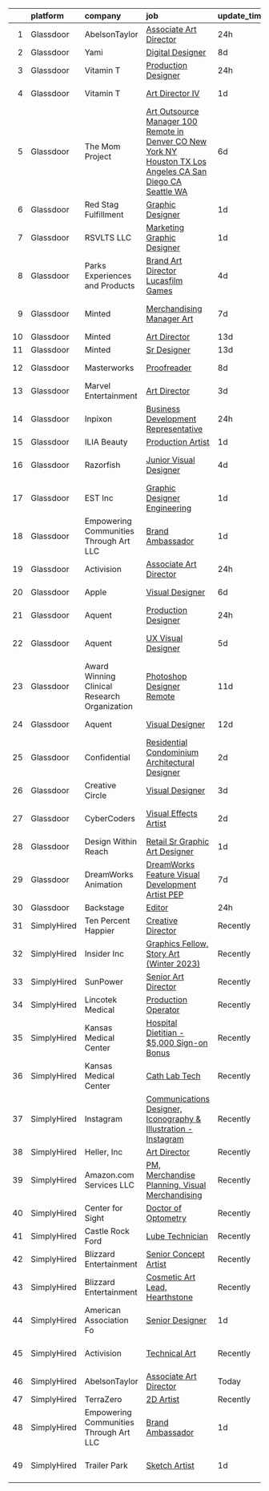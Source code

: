 

|    | platform    | company                                      | job                                                                                                                                                                                                                                                                                                                                                                                                                                                                                                                                                                                                                                                                                                                                                                                                                                                                                                                                                                                                                                                                                                                                                                                                                                                                                                                                                                          | update_time   | location             |
|---:|:------------|:---------------------------------------------|:-----------------------------------------------------------------------------------------------------------------------------------------------------------------------------------------------------------------------------------------------------------------------------------------------------------------------------------------------------------------------------------------------------------------------------------------------------------------------------------------------------------------------------------------------------------------------------------------------------------------------------------------------------------------------------------------------------------------------------------------------------------------------------------------------------------------------------------------------------------------------------------------------------------------------------------------------------------------------------------------------------------------------------------------------------------------------------------------------------------------------------------------------------------------------------------------------------------------------------------------------------------------------------------------------------------------------------------------------------------------------------|:--------------|:---------------------|
|  1 | Glassdoor   | AbelsonTaylor                                | [Associate Art Director](https://www.glassdoor.com/partner/jobListing.htm?pos=119&ao=1136043&s=58&guid=0000018382f4c526bfdf67d5636a5052&src=GD_JOB_AD&t=SR&vt=w&cs=1_a682a778&cb=1664349423500&jobListingId=1008165632402&jrtk=3-0-1ge1f9hfji3ab801-1ge1f9hg0gahp800-4419f31275ad28c9-)                                                                                                                                                                                                                                                                                                                                                                                                                                                                                                                                                                                                                                                                                                                                                                                                                                                                                                                                                                                                                                                                                      | 24h           | Remote               |
|  2 | Glassdoor   | Yami                                         | [Digital Designer](https://www.glassdoor.com/partner/jobListing.htm?pos=101&ao=1110586&s=58&guid=0000018382f4c526bfdf67d5636a5052&src=GD_JOB_AD&t=SR&vt=w&ea=1&cs=1_99b3e360&cb=1664349423498&jobListingId=1008149543553&cpc=E521981D00147CE2&jrtk=3-0-1ge1f9hfji3ab801-1ge1f9hg0gahp800-d96790f07ddfb524--6NYlbfkN0DsBOlmEAMqZtav1V1WKZO3RUElpafjggtWvxyDQ3xFSnW2ELFgJeLX3S5xFeisUPMw82b5JYcnJNXu1QexHkiyMgdkVeTHVR0rJVBYbdWKeloc5xYfv3eVNueJ_bKSsVQdqM4vvwnu1xSTpv0VSoFJ7DPATGJpk9r3Z3q7WHdgifquY24OuuFa8uuWs7fOfsySyXP1VMbJvSiBZUsX5j5hupkozCVTRZiy0GeHx4nBJNIQWF0GkGW36Ao1EzJH44rCJxVMKq9S9mT6Wg7YdZrugNHkXwn_nEDHZE42E1zMqNh_8y-WuorTUGtq3yQEHd_sRXNAKG8fueie5DNLMf-1sCRAnRO4h2RY7bwqhetDppdlup_NOg2SRruLeOLKo8pngjiFx9M__oR2pehIN7ss1gQgrAlE8tQ9x1QMGBXIGCcUwu46IjyVo6YZSCfKAhycSWYop0GmDEACtK8hTJw-zMKVSdsYSBZjig-nMMY-I6CVxp1biVEWuCuJheb43u8u7xOyQ4F_ag%3D%3D)                                                                                                                                                                                                                                                                                                                                                                                                                                                                                                      | 8d            |                      |
|  3 | Glassdoor   | Vitamin T                                    | [Production Designer](https://www.glassdoor.com/partner/jobListing.htm?pos=111&ao=1110586&s=58&guid=0000018382f4c526bfdf67d5636a5052&src=GD_JOB_AD&t=SR&vt=w&cs=1_551d956f&cb=1664349423499&jobListingId=1008165450947&cpc=AC285F3A3ECA6BB0&jrtk=3-0-1ge1f9hfji3ab801-1ge1f9hg0gahp800-dbf633c70b466d27--6NYlbfkN0DMrcEu7yrtATojKJA7cEzGQ3FdRGWLh0CZQInL4ECGI6k5tN82kdM0OKoro5eXmjpTRpKhjqEk3NYjrw84Bxaj4pWMIlmVsfJVhfSZ5YagtVBYc1TX99M9RszaF2iIPrsNqc7ScS9D_AeA32xnZhyiutktCSYhNmuSTt-OP4YxTzl1bASAkh7SOdbusS1ynDyDEVjNRKOG3A0QN6X3_RmK7lZxhUs7w0OWy6d9m8xJQfHMXqEDdOrrkIseBm0EYUWs8QAH9nS3pP3zpfQ4gYyNAI0NhB0x1hHLvWx8wJYIYTNBgoOdTUBw5AVhmZaYzLfNnO-CUCGhqmFLfdZacwuUz5Tllm08M_eAcQvS0C5crtk-DE-fn-c8J6_qrzcwg-Kbx7KiZBQsE0Haz2AYnOrECgoPbRewEbwH-A7jDRfanxMwGQEgrvLUwRuLXOiVzUTRublxiEYmatWkdbOLawgdOOW4zCeGalalZ0ZDna7rbg%3D%3D)                                                                                                                                                                                                                                                                                                                                                                                                                                                                                                                                        | 24h           | Remote               |
|  4 | Glassdoor   | Vitamin T                                    | [Art Director IV](https://www.glassdoor.com/partner/jobListing.htm?pos=112&ao=1110586&s=58&guid=0000018382f4c526bfdf67d5636a5052&src=GD_JOB_AD&t=SR&vt=w&cs=1_ba91ff9c&cb=1664349423499&jobListingId=1008163730898&cpc=F41FEAB56D215062&jrtk=3-0-1ge1f9hfji3ab801-1ge1f9hg0gahp800-3777aa2cfbebdd9e--6NYlbfkN0DMrcEu7yrtATojKJA7cEzGQ3FdRGWLh0CZQInL4ECGI6k5tN82kdM0cJmh4vC7GgiMi54xycOzrzS_hQfKsSfguYk5Kf5twdi-7Of1xSBu3v1QtwqFaX-Anve0OCAr20Ym9SiyYQLNbcKZuBGXmH1OPYbRnJ01HjPQVy7YYOFAmt78noWa8iO5N0-lh4AKfbb5V33f-KRJrejhAZdXh98FD3TYZH48GtasDCXmGyyBIr5c7bvwZumjPQLre0oECVyCOUdjv1LpG74hE9EhTBRNRYDD8YOGHRfxR6ObNrC4l4FOAR-z-kuhVdoH7ZA2YVl3UTxOB8SjrbnAIM9ql5IQ-6ag4nltAyH9gucIYdraV3wfi8_smCAA_NOMrM3FAcHRn86cZnx_CZIXKBv6nxIg0iXaXJIeV55Vcd1ZO9ewypkV2978ZU4dyl-OOE1ny3FCNLhrN3tTRBNvilFbZeQ4QQPFVAoGwycLUm-WPQRU_A%3D%3D)                                                                                                                                                                                                                                                                                                                                                                                                                                                                                                                                            | 1d            | Culver City, CA      |
|  5 | Glassdoor   | The Mom Project                              | [Art Outsource Manager  100  Remote in Denver  CO  New York  NY  Houston  TX  Los Angeles  CA  San Diego  CA  Seattle  WA ](https://www.glassdoor.com/partner/jobListing.htm?pos=108&ao=1110586&s=58&guid=0000018382f4c526bfdf67d5636a5052&src=GD_JOB_AD&t=SR&vt=w&cs=1_e5576511&cb=1664349423499&jobListingId=1008154759961&cpc=56C4EA4A1A191A49&jrtk=3-0-1ge1f9hfji3ab801-1ge1f9hg0gahp800-e6e668318fabcc62--6NYlbfkN0BDp_epf89aHDQhKpPegNJQ_ldQpEFZQsM9OcONMGxWx6pU56EKHF58QjVdAUvn2gWaJVqLoqMAP-x7yZwQD0nvns7KQSTJsTRj3Fv3UXm4Dl5XgqPlMHoWTtPYxfF67VMlZBjD5D1Gzr7VgnP7nreiJfRBHSViD-9GBHyB2r03knENyywlXn3hD43qLUwKhtFXayC2jqh6KjNCGeA6szG6xrqqbV3vxPL1nOa15slGJ9Uumc5X8GMdmiu5Mn07izZ0WbPN4XIjBsHE9dhWJ9sFsc1Xnu2y8NEXouiw23wRwvxOP5SnyQollT2UsHNdSxkLNhnNV_dkFMopl55on74yFi10LiDVG44PqSlwZIviES7zOpKKACLQUdlCLFBPW391T6AK0p02d0udRKO7Mjvl7OhEpymMuG_t44wxj6qDXHgxDQ-gf9qcaiLtd6xaMhcbGdHLZni4ZgSUV8W5OWgOVyBLdhIKF6q_UbBp4-9fgYaLsisxQnGLQcfQwFGeyMC47h2Eau6bQ9jo93wKQq6wpevVT8p97BPILrMYJs1_2tuLdEPI7ob8eMHErHtX9-mY7pCl_JR96Pj35XvxAejG)                                                                                                                                                                                                                                                                                                                              | 6d            | Seattle, WA          |
|  6 | Glassdoor   | Red Stag Fulfillment                         | [Graphic Designer](https://www.glassdoor.com/partner/jobListing.htm?pos=128&ao=1136043&s=58&guid=0000018382f4c526bfdf67d5636a5052&src=GD_JOB_AD&t=SR&vt=w&ea=1&cs=1_05342cca&cb=1664349423500&jobListingId=1008164324341&jrtk=3-0-1ge1f9hfji3ab801-1ge1f9hg0gahp800-ba0efc08bc77b46e-)                                                                                                                                                                                                                                                                                                                                                                                                                                                                                                                                                                                                                                                                                                                                                                                                                                                                                                                                                                                                                                                                                       | 1d            | Remote               |
|  7 | Glassdoor   | RSVLTS  LLC                                  | [Marketing Graphic Designer](https://www.glassdoor.com/partner/jobListing.htm?pos=106&ao=1110586&s=58&guid=0000018382f4c526bfdf67d5636a5052&src=GD_JOB_AD&t=SR&vt=w&ea=1&cs=1_b31fb5f2&cb=1664349423499&jobListingId=1008163294791&cpc=47CFDC01B3F81FAC&jrtk=3-0-1ge1f9hfji3ab801-1ge1f9hg0gahp800-0e45cd27f5d11d80--6NYlbfkN0Cqp3ZoJPrNNpDNGT40FdqDHICoBmQshZihgCTry6BhY3io9WGS72Z_l5Oah97Dm4q_izcQlTWue4rWgNoMRnR2ct1G213gvmWibVRv0Zf3jd1E1vFhdfUcZD-DXxy9y4OTEGbwVfWcYQNcHHzKqZB3AQwPuVGcoYl4UzYkZnq7Xb5Sh98bABQaRE7y3gZwBic8EnwYiM1DcPKVYUkvmDTusEI593tdSBkueJcp-oUrNyJOnbpfBUY05gAljttOiAwetnJ6AfRjNlmYnnb_iE3ph_U3Nu3i7DX4sK-1LpSE2-v9IMLBlDcx-hyHvsqsha1MlIEVqUhdUPykiJ-7jOKhKJmzHsL5tUgF0EFB0sTVIBfgV6R2EvVFohIzhbPrCHUMoXdC7S9X6pmLJsu5u_nMLKo1eLWDKRLGuGOHxa0g5_tqDcR99QF4ZZlwacFNvK3PhczKiobPwof9adhDti8X67nZN9zWsKSbU07584YG718eYxq91REA6k5RzunuN-eOevfdvxa_Q8OPwy24S7LQpkpa5-6K1N8jAoUiaU--HA%3D%3D)                                                                                                                                                                                                                                                                                                                                                                                                                                                            | 1d            | Hoboken, NJ          |
|  8 | Glassdoor   | Parks  Experiences and Products              | [Brand Art Director   Lucasfilm Games](https://www.glassdoor.com/partner/jobListing.htm?pos=105&ao=1110586&s=58&guid=0000018382f4c526bfdf67d5636a5052&src=GD_JOB_AD&t=SR&vt=w&cs=1_d0aaf494&cb=1664349423498&jobListingId=1008158048375&cpc=F4EED0218A761C36&jrtk=3-0-1ge1f9hfji3ab801-1ge1f9hg0gahp800-9d05e9b12706a498--6NYlbfkN0DAFTyt7pbDCC2JPO79CSdi1dIb81yjczP5qsKcZIxgiYm3-7g-689UDqHItQTwke_VEM3jQBujMxzwtZeMp6DozljXw4cMqCOzB0iuZXhszoTW4OydSfm6HeHN8uBV9NJb_1eq1H5ljY1t_edWbQ9JB_sTFnW6WF0FuYNbJLnaW0Fg90T7OSZQ9mYF8bo0nJqbyfRtJTM-Kp9O4cLgVUz1WzU0thze6oOvugr9kjUVjdn2n-zkgOBgeFxHt8nQqgQXHMwSqtT33rtowIrEVU1gQaUZCir2kC35JMGdsH71RfOoUphdbBfX5B6KLEBZzkcOQvmOH4pYfIwO61cVKxpxqcw0xA36y5yMGOndAPRVOilorHja-qVjAsVFrdfHAkXYjxHouO40YHDDpw-9SLXqWBLPCv8L9OiRbh8uQhCLQljDNZgt-pH2_eUxM2eUqwU%3D)                                                                                                                                                                                                                                                                                                                                                                                                                                                                                                                                                                     | 4d            | San Francisco, CA    |
|  9 | Glassdoor   | Minted                                       | [Merchandising Manager  Art](https://www.glassdoor.com/partner/jobListing.htm?pos=130&ao=1136043&s=58&guid=0000018382f4c526bfdf67d5636a5052&src=GD_JOB_AD&t=SR&vt=w&ea=1&cs=1_8deb6d27&cb=1664349423501&jobListingId=1008152729054&jrtk=3-0-1ge1f9hfji3ab801-1ge1f9hg0gahp800-a06c6ed3ee4eeb91-)                                                                                                                                                                                                                                                                                                                                                                                                                                                                                                                                                                                                                                                                                                                                                                                                                                                                                                                                                                                                                                                                             | 7d            | San Francisco, CA    |
| 10 | Glassdoor   | Minted                                       | [Art Director](https://www.glassdoor.com/partner/jobListing.htm?pos=124&ao=1136043&s=58&guid=0000018382f4c526bfdf67d5636a5052&src=GD_JOB_AD&t=SR&vt=w&ea=1&cs=1_f7fa104a&cb=1664349423500&jobListingId=1008141246955&jrtk=3-0-1ge1f9hfji3ab801-1ge1f9hg0gahp800-de679b23f272adad-)                                                                                                                                                                                                                                                                                                                                                                                                                                                                                                                                                                                                                                                                                                                                                                                                                                                                                                                                                                                                                                                                                           | 13d           | Remote               |
| 11 | Glassdoor   | Minted                                       | [Sr  Designer](https://www.glassdoor.com/partner/jobListing.htm?pos=126&ao=1136043&s=58&guid=0000018382f4c526bfdf67d5636a5052&src=GD_JOB_AD&t=SR&vt=w&ea=1&cs=1_c8fea756&cb=1664349423500&jobListingId=1008141246954&jrtk=3-0-1ge1f9hfji3ab801-1ge1f9hg0gahp800-9e2a5c997f70ff55-)                                                                                                                                                                                                                                                                                                                                                                                                                                                                                                                                                                                                                                                                                                                                                                                                                                                                                                                                                                                                                                                                                           | 13d           | Remote               |
| 12 | Glassdoor   | Masterworks                                  | [Proofreader](https://www.glassdoor.com/partner/jobListing.htm?pos=125&ao=1136043&s=58&guid=0000018382f4c526bfdf67d5636a5052&src=GD_JOB_AD&t=SR&vt=w&ea=1&cs=1_7fea753b&cb=1664349423500&jobListingId=1008149871231&jrtk=3-0-1ge1f9hfji3ab801-1ge1f9hg0gahp800-29e7f0a14703b0f9-)                                                                                                                                                                                                                                                                                                                                                                                                                                                                                                                                                                                                                                                                                                                                                                                                                                                                                                                                                                                                                                                                                            | 8d            | Poulsbo, WA          |
| 13 | Glassdoor   | Marvel Entertainment                         | [Art Director](https://www.glassdoor.com/partner/jobListing.htm?pos=118&ao=1136043&s=58&guid=0000018382f4c526bfdf67d5636a5052&src=GD_JOB_AD&t=SR&vt=w&cs=1_840ad69c&cb=1664349423499&jobListingId=1008159733524&jrtk=3-0-1ge1f9hfji3ab801-1ge1f9hg0gahp800-5932a2b2cf1f97a2-)                                                                                                                                                                                                                                                                                                                                                                                                                                                                                                                                                                                                                                                                                                                                                                                                                                                                                                                                                                                                                                                                                                | 3d            | California           |
| 14 | Glassdoor   | Inpixon                                      | [Business Development Representative](https://www.glassdoor.com/partner/jobListing.htm?pos=122&ao=1136043&s=58&guid=0000018382f4c526bfdf67d5636a5052&src=GD_JOB_AD&t=SR&vt=w&ea=1&cs=1_f31383eb&cb=1664349423500&jobListingId=1008166258929&jrtk=3-0-1ge1f9hfji3ab801-1ge1f9hg0gahp800-538c41c4bbed724a-)                                                                                                                                                                                                                                                                                                                                                                                                                                                                                                                                                                                                                                                                                                                                                                                                                                                                                                                                                                                                                                                                    | 24h           | Remote               |
| 15 | Glassdoor   | ILIA Beauty                                  | [Production Artist](https://www.glassdoor.com/partner/jobListing.htm?pos=129&ao=1136043&s=58&guid=0000018382f4c526bfdf67d5636a5052&src=GD_JOB_AD&t=SR&vt=w&ea=1&cs=1_250426f1&cb=1664349423501&jobListingId=1008164050613&jrtk=3-0-1ge1f9hfji3ab801-1ge1f9hg0gahp800-f6b69d3c6300cbcb-)                                                                                                                                                                                                                                                                                                                                                                                                                                                                                                                                                                                                                                                                                                                                                                                                                                                                                                                                                                                                                                                                                      | 1d            | Remote               |
| 16 | Glassdoor   | Razorfish                                    | [Junior Visual Designer](https://www.glassdoor.com/partner/jobListing.htm?pos=121&ao=1136043&s=58&guid=0000018382f4c526bfdf67d5636a5052&src=GD_JOB_AD&t=SR&vt=w&ea=1&cs=1_6f9193bd&cb=1664349423500&jobListingId=1008159389225&jrtk=3-0-1ge1f9hfji3ab801-1ge1f9hg0gahp800-14196831d8447b62-)                                                                                                                                                                                                                                                                                                                                                                                                                                                                                                                                                                                                                                                                                                                                                                                                                                                                                                                                                                                                                                                                                 | 4d            | West Hollywood, CA   |
| 17 | Glassdoor   | EST  Inc                                     | [Graphic Designer   Engineering](https://www.glassdoor.com/partner/jobListing.htm?pos=103&ao=1110586&s=58&guid=0000018382f4c526bfdf67d5636a5052&src=GD_JOB_AD&t=SR&vt=w&ea=1&cs=1_ebc0bbab&cb=1664349423498&jobListingId=1008162838106&cpc=42BEC95245890617&jrtk=3-0-1ge1f9hfji3ab801-1ge1f9hg0gahp800-174342a868d7932b--6NYlbfkN0DfhRLDY5E7BVY3xhBTAobuSaZ3WR2SqAJ-w4NHeQGDZ8CKtdIif9OeJV7-f3esPi96Lp9m2NCSj-2TetX-MwNxP2bI5F3GgpV9du__XPDKK4O7_a5tRUYLnNsAsbb5j_V0CI8zs05ZHSefF0mnIjLsjTN1FRPdNBbUULeq3QrlwCey3vSEooluscEpL5VXTOkzA1t2sRMFxUz9pPIsONKrq_6JqOqYil8kzS3jxZ-DjUU5Q_lDu02pF12NLH-X5tjRuQ5r0x8H7n8D58n4bEF3gmN_PkMOR9EVOQrIuAV1eYn9abtRUVNvam7tHKzIBt9DlG019REnydB_YgISS8R2nMHN1rhMQed3DX4kcPArTPB48kstXIB9G2np7Jzr8kgbo3IOSnioefqtjFhwpZWTw7RgHOkkHYgq5ypCLMM4QFdb6VFXDVjxf4zkur760UE09GHPEd97lIVDb2WILVEWK2S74fhVxWCSDyS9yC0Up45He56qk6SkSP6CYDjHzEugWX0BWMFk4MeOrWr-vb8c)                                                                                                                                                                                                                                                                                                                                                                                                                                                                                    | 1d            | Remote               |
| 18 | Glassdoor   | Empowering Communities Through Art LLC       | [Brand Ambassador](https://www.glassdoor.com/partner/jobListing.htm?pos=115&ao=1136043&s=58&guid=0000018382f4c526bfdf67d5636a5052&src=GD_JOB_AD&t=SR&vt=w&ea=1&cs=1_04c14ff3&cb=1664349423499&jobListingId=1008163412564&jrtk=3-0-1ge1f9hfji3ab801-1ge1f9hg0gahp800-8bfd831271352418-)                                                                                                                                                                                                                                                                                                                                                                                                                                                                                                                                                                                                                                                                                                                                                                                                                                                                                                                                                                                                                                                                                       | 1d            | Remote               |
| 19 | Glassdoor   | Activision                                   | [Associate Art Director](https://www.glassdoor.com/partner/jobListing.htm?pos=120&ao=1136043&s=58&guid=0000018382f4c526bfdf67d5636a5052&src=GD_JOB_AD&t=SR&vt=w&cs=1_fe1421ae&cb=1664349423500&jobListingId=1008166253776&jrtk=3-0-1ge1f9hfji3ab801-1ge1f9hg0gahp800-7682f4c057438633-)                                                                                                                                                                                                                                                                                                                                                                                                                                                                                                                                                                                                                                                                                                                                                                                                                                                                                                                                                                                                                                                                                      | 24h           | Foster City, CA      |
| 20 | Glassdoor   | Apple                                        | [Visual Designer](https://www.glassdoor.com/partner/jobListing.htm?pos=116&ao=1136043&s=58&guid=0000018382f4c526bfdf67d5636a5052&src=GD_JOB_AD&t=SR&vt=w&cs=1_c9762e52&cb=1664349423499&jobListingId=1008155289329&jrtk=3-0-1ge1f9hfji3ab801-1ge1f9hg0gahp800-b22b9e4cdc43dd82-)                                                                                                                                                                                                                                                                                                                                                                                                                                                                                                                                                                                                                                                                                                                                                                                                                                                                                                                                                                                                                                                                                             | 6d            | Cupertino, CA        |
| 21 | Glassdoor   | Aquent                                       | [Production Designer](https://www.glassdoor.com/partner/jobListing.htm?pos=109&ao=1110586&s=58&guid=0000018382f4c526bfdf67d5636a5052&src=GD_JOB_AD&t=SR&vt=w&cs=1_485188c9&cb=1664349423499&jobListingId=1008165513623&cpc=3BA4CE39D5B5DEF5&jrtk=3-0-1ge1f9hfji3ab801-1ge1f9hg0gahp800-4e2cbfb787b713da--6NYlbfkN0DMrcEu7yrtATojKJA7cEzGQ3FdRGWLh0CZQInL4ECGI9gD0Wolx9R2EDT7B77c2cQnWZfX4xuKjXk7bZWaP4wr4jXUu_ca5UdQzin5VO65kX13FK7fnUJh1CrlcCV1zDONrc1dzlWHCfyrvGqsRpcWmaxmx1jM451YO_rlRToBYUYjO1-uB_9mg65Bv6D9_VpQS8P67tthGLiBmiCYEnlIPy5pVmlYJvMZro1llXI635Els4o9wCMHcY6RMYOKphMYt52TdTb1bqdhM0l2rFUJ7J3XAh1bHvUH6tOgIMucsFtNkhNBM099qRyaoM72eRkmQLqkWTn8pdBR4PXKh9fFiZI8n2ijlepV3hITB8qSVfetS8aEAapH_ZXEU4UntsDtzL_Xj3H6VNCBUNSdlRrDZ-TAQ7pGGixMYlKI4XuEAbCl1CF4lx_3UnQE3-EyG2tK0bQrQSpXot6-YcSrCp7thcDbtLoajoE%3D)                                                                                                                                                                                                                                                                                                                                                                                                                                                                                                                                                      | 24h           | Remote               |
| 22 | Glassdoor   | Aquent                                       | [UX   Visual Designer](https://www.glassdoor.com/partner/jobListing.htm?pos=114&ao=1110586&s=58&guid=0000018382f4c526bfdf67d5636a5052&src=GD_JOB_AD&t=SR&vt=w&cs=1_7dfbb851&cb=1664349423499&jobListingId=1008157164765&cpc=2CAED5C921A5F994&jrtk=3-0-1ge1f9hfji3ab801-1ge1f9hg0gahp800-5abe65b7a2533926--6NYlbfkN0DMrcEu7yrtATojKJA7cEzGQ3FdRGWLh0CZQInL4ECGI9gD0Wolx9R2v-Aex0-GK05xWzX-KoiHXV2T92g8XvEQ8hKBzJrPAxUsz7IIGiYt3KFMsw2W5ArTXmzQ-ZgSGMaZGtu6hjg2EHyzo1YxBVaiUmcxipQqD-JicGbwiE62Kwjvq8oCelQOaWSyCEiwnISYCKcIjgBrxeE5dDSlC5PQOVvXloFPKhp-mKNkZL0UUpmp45gBXSg6qYrOsdm6ZX2tp3i5WlhnzL0ChlxQ0RAKs5PawqjWzcbJ3mStK7EE6OOykyH37c3l_3l2czHXe5Ev5IgXMn1uMxhmWXdYLT-Ovy55__vkEKcF3vC3FQsS_jH0ARv-TB0BzXit8jndkWfkP6j_OPBoR314uEp0P3HYkv2DP8NvABo9zpa6xDqfbr68Pgq3Ka_IggCAP9ym0jYHrAtLnOPVnA%3D%3D)                                                                                                                                                                                                                                                                                                                                                                                                                                                                                                                                                                       | 5d            | San Francisco, CA    |
| 23 | Glassdoor   | Award Winning Clinical Research Organization | [Photoshop Designer   Remote](https://www.glassdoor.com/partner/jobListing.htm?pos=102&ao=1110586&s=58&guid=0000018382f4c526bfdf67d5636a5052&src=GD_JOB_AD&t=SR&vt=w&ea=1&cs=1_e48b11ee&cb=1664349423498&jobListingId=1008144475055&cpc=217C45A42544DB93&jrtk=3-0-1ge1f9hfji3ab801-1ge1f9hg0gahp800-408acba2c8c62e7a--6NYlbfkN0AFCFO55fpwWo6oa9JKI3JcI2oWVPcccBj9Y6s5O2226Dvh15T1RmiKUF6Bkk2Tk4Z7BPQqCa54-e064Id8IzH-IWzj5_pJAzwqp1oR83P9plMbnmddAKZul6IIHzOn2_DJQREza9zEew-mX-MVDNw2Oq34c8u_ibHHSjmigu81FZv_cOnB6PCrwTPxMudVulVeHYsZUXYkYEoNQzOpdoIkOpF9TOIJgX3QUj7b4qAcKXQstZbfhgtTfpqDyfkM6pQzSTIeEXxTiVqXHP3d_kQ4VwdVEtlTTq9gjfcwSdXEeNx32T3lHn_ixRIpxNPb9EtSGFof1u1X-jeQsIDqUwDirdfPj-K8QHEy3GC_jKhj1hDvA2zmC0utAyqc3u0vXpFPRm5idsfLU8Utdbxt-eudVRzsmX9Pudw8xYVVuirZWxLrM_5u62J1FXHB58BCEhgHOT5j815ewOehpWf91V__uYC14u6rQuMgHYDrnZmrfCSnHP_suuhlVMkp0cmRV2c8Wpbh3VjeciC1vZsYERWt)                                                                                                                                                                                                                                                                                                                                                                                                                                                                                       | 11d           | Remote               |
| 24 | Glassdoor   | Aquent                                       | [Visual Designer](https://www.glassdoor.com/partner/jobListing.htm?pos=113&ao=1110586&s=58&guid=0000018382f4c526bfdf67d5636a5052&src=GD_JOB_AD&t=SR&vt=w&cs=1_0146eacc&cb=1664349423499&jobListingId=1008143268390&cpc=3BA4CE39D5B5DEF5&jrtk=3-0-1ge1f9hfji3ab801-1ge1f9hg0gahp800-e520b10e7c628ac7--6NYlbfkN0DMrcEu7yrtATojKJA7cEzGQ3FdRGWLh0CZQInL4ECGI9gD0Wolx9R2v-Aex0-GK06Y9xIPOkIamYv24milEVPCOCbnmcZJVpZTw1ObbjI7Rv7ClJ7OaP8MI8GARHHawVmCvIScfokWH85iHWQ3EDzcuQnM2JDTKrF8u8Xu2CEPTDj7yKXnVc_LjeyhtELTSRBbav-9iBHzgb3FAcLKDuo8o-VgmgXD9SVbzxqxTwanHz7XeG6qHQiDTF91n9c1mBFwqFTxrizlLXYEnQq_S0TGcSBonNNnoVTKdnkCG2ITvTwYIlZ4FriIFmL8Slp01s6LT3iBlbmKRa8J8Xc7TQrsV6djeir71xufiAPHJ-vxzs1SoGCsp7nwxFUquSMg9eEigWL9ime1Kb6GoQk33VZjbreZTBzIvJGej4chj3ZOr2alJFBM_KjMnTDdDW_PqYco3LsBFWPrNQ%3D%3D)                                                                                                                                                                                                                                                                                                                                                                                                                                                                                                                                                                            | 12d           | Seattle, WA          |
| 25 | Glassdoor   | Confidential                                 | [Residential Condominium Architectural Designer](https://www.glassdoor.com/partner/jobListing.htm?pos=104&ao=1110586&s=58&guid=0000018382f4c526bfdf67d5636a5052&src=GD_JOB_AD&t=SR&vt=w&ea=1&cs=1_cd188632&cb=1664349423498&jobListingId=1008160495765&cpc=4B4B39186BDA197B&jrtk=3-0-1ge1f9hfji3ab801-1ge1f9hg0gahp800-b30fc19fe902ff99--6NYlbfkN0B0ltTivWYc5jg-bS0QgcDJ4BvtSXgmn1pt28uEfViR1bstoby1mBNRZdFaTA0lkoVx3k4NP9j-TYWLuQV-G5YZy7oIyrQ3GWXeDYx850XSkoz3oFL7Zc8hQwUh1tYjdgYlQMeHAA3NAu6idYxnfJj2Dnau4chlDEQ3M3IR2CZEAU6C_vWzCXnUas3Ert9HKPr523Nsh-d2kWwT0VvnNYJ8rhb08TTh-3tnoEiHppqFQk1AbkT-0FcBbcFXPXw8dhUUHpQ_8J9DW3QG2zKJKneJmjfRDUM-ECLOYBI4Ak_e5NpoAqw5EtyfFpp9RLovVk6sL0KRQBLa4hQzQPrUdrsD-4VY-IhHMkC6yubT5iL7IF8GpSitLjsFVo90omgDd97XT0IEop6zZz9aDXCNDVKO3lKNTIVmODRav1_5HsnK-bWzHq41liiwzE7C_41BiTjOJM5zSgtaDEyL_660fwgWAJrzDL7YgtUZi2SMV3f9tGq6uwPPhkgSKnz03CO9Djn3BozWRh5aZGDS9Y_q_JGqI46UjA9UnsrGsoReYqVjdA%3D%3D)                                                                                                                                                                                                                                                                                                                                                                                                                                        | 2d            | New York, NY         |
| 26 | Glassdoor   | Creative Circle                              | [Visual Designer](https://www.glassdoor.com/partner/jobListing.htm?pos=107&ao=1110586&s=58&guid=0000018382f4c526bfdf67d5636a5052&src=GD_JOB_AD&t=SR&vt=w&cs=1_4b63ce02&cb=1664349423498&jobListingId=1008159692201&cpc=1160948BCBA38B5B&jrtk=3-0-1ge1f9hfji3ab801-1ge1f9hg0gahp800-adbd14ebdae22025--6NYlbfkN0BPwlZa85gbT4Q3XYQoU_uQn0Qmw9zd_9UNfmcwtqAVud1yvyq1Z4UAlx1bxhDUi3JW7SFxrPrKhxvwDRSOp4KS92Ik-Oysvvh5vVFqrMlQobhtm3baSjUYY382I13WR3LUEC8uUxrpTWn1cBAxSTqiEt9RlRkIyJyst1Ozt2G3e2xM2v9Df0WRgC40KNCd_r0rjH25pi3TfFzFSq7qvI-Hj8VFpRgrTU8X5EBYdI34ll2mZ6UgqR7g1-7Ni1ew2cfdGXQl_6yhHGuJ83Dov3XKYBDRV5qDvbqqvA5jDGZeg061AT6U9Wz2tY68-WyqdOg8-BrBoWIKP0mtJhC1F-R2liVXYgZtJJoHHEqOflxYOkMyeGzC8dbLaSfITHteI4T4uC7z4qAYZCi2Nzo2oknq_B38NJ7KHavhHAJVCSpmXbgZp1hzf3gCRQ0xUyrHQkzVmCIFLAjXWiLCpaycoYSHpn-d7coBZHwJj3LmprjtH4EbBngPJ-HGsz4UY8aS5HSBW4jBb-4rC5eUTcM5Fjoz)                                                                                                                                                                                                                                                                                                                                                                                                                                                                                                        | 3d            | Mountain View, CA    |
| 27 | Glassdoor   | CyberCoders                                  | [Visual Effects Artist](https://www.glassdoor.com/partner/jobListing.htm?pos=110&ao=1110586&s=58&guid=0000018382f4c526bfdf67d5636a5052&src=GD_JOB_AD&t=SR&vt=w&ea=1&cs=1_82ac7b98&cb=1664349423499&jobListingId=1008160433923&cpc=C4A69CCDBB3B9599&jrtk=3-0-1ge1f9hfji3ab801-1ge1f9hg0gahp800-e279fd1c223f7676--6NYlbfkN0CpFJQzrgRR8WqXWK1qKKEqALWJw739KlKqr2H-MSI4eoBlI4EFrmor2FYZMP3muM1SW9Gmn45sBL2Bj8LOknqD3bWdo5-smw_HAwruCeE0erg20S8OK-59Z_7PjAppRUQhHef9lEvl_oJyKNucshZVtH1_vF_y-HaeVzhGJ4h5ztNven8L_kfsfI0GkD_nuLlLWq4LnrxUDlY0cutu0emuPZy6Mk66hz7jcfgWCCJOIh7dX92yntAD_upItMB5briyxPAHdAOKnND1usX_Yk7hD_PWkMDlJlA3HtAZ0r6mvhSUBp5Axy0ubkC7uMamR1PyEHDn3JyxWnmTmnD46kyxRZW7kYKIqXlcBVW9EBVY2-EzeZ_D9zYSXS9SlcFNGAOtSLOswB83u8xHoZrrz6oyXmqPmcQqm9GhgKZLX2ay1ahgegO94UT4-7RMmUrp8Q0oj_WUaGCPMdjza38gZbaxapqV9ezn645jcJ5esxyrCem_LdhzJSHoNkPQusH7VU69il6jJxOQbXLaMdEYfG4NMxnwrX6B-UmB_50KQv-Q7cDm297VAtqfmrd3cPzvDbv_aSfIJALqXEVtDSTpoX9k2bdHkjjRsW3v643aOOyILX6LV4YPSHnPFvlJcA5rTqPgwTeNquNKzW84lcCchYmOMKGHxfs01OVB0sPWnJO6EN219dqTO1xQ1rK8jJTO7DtANHcz3Vn5Jr502S4RJ8zGMiQtxyX3iQmyy5ZS3VJJPZepuLIiLrt7vpVOijWFioQEV4EEaapNf_x0I1B5BplVsP1HgFcj1S1JPjjoA2e7jurPU4h2oNRzgUaca8kEMnWXOZhhr6R0xrtGw5JttCtg9QHrRSnrqxwEHqTnuUQO2ODeb13tsxV1qEWC7uezvt1D3RAIMQ3M6XDZOhii7axPVV2cTzr49jlevOJBt_LDUTFkW5fAE1_-wSyBFR1GbNF2lOO7aFNc__nm4IbHoYgBMe6maEDDsnaJulQqYcCH9g%3D%3D) | 2d            | Los Angeles, CA      |
| 28 | Glassdoor   | Design Within Reach                          | [Retail Sr  Graphic Art Designer](https://www.glassdoor.com/partner/jobListing.htm?pos=127&ao=1136043&s=58&guid=0000018382f4c526bfdf67d5636a5052&src=GD_JOB_AD&t=SR&vt=w&ea=1&cs=1_c0fffc67&cb=1664349423500&jobListingId=1008162915358&jrtk=3-0-1ge1f9hfji3ab801-1ge1f9hg0gahp800-2ea280831766a37c-)                                                                                                                                                                                                                                                                                                                                                                                                                                                                                                                                                                                                                                                                                                                                                                                                                                                                                                                                                                                                                                                                        | 1d            | Stamford, CT         |
| 29 | Glassdoor   | DreamWorks Animation                         | [DreamWorks Feature   Visual Development Artist  PEP ](https://www.glassdoor.com/partner/jobListing.htm?pos=117&ao=1136043&s=58&guid=0000018382f4c526bfdf67d5636a5052&src=GD_JOB_AD&t=SR&vt=w&cs=1_1a29c0f7&cb=1664349423499&jobListingId=1008152632472&jrtk=3-0-1ge1f9hfji3ab801-1ge1f9hg0gahp800-ba7414630b8c864b-)                                                                                                                                                                                                                                                                                                                                                                                                                                                                                                                                                                                                                                                                                                                                                                                                                                                                                                                                                                                                                                                        | 7d            | Englewood Cliffs, NJ |
| 30 | Glassdoor   | Backstage                                    | [Editor](https://www.glassdoor.com/partner/jobListing.htm?pos=123&ao=1136043&s=58&guid=0000018382f4c526bfdf67d5636a5052&src=GD_JOB_AD&t=SR&vt=w&cs=1_ffa93690&cb=1664349423500&jobListingId=1008165927470&jrtk=3-0-1ge1f9hfji3ab801-1ge1f9hg0gahp800-52706366ad2b4759-)                                                                                                                                                                                                                                                                                                                                                                                                                                                                                                                                                                                                                                                                                                                                                                                                                                                                                                                                                                                                                                                                                                      | 24h           | Remote               |
| 31 | SimplyHired | Ten Percent Happier                          | [Creative Director](https://www.simplyhired.com/job/38C-S9eAU4031wnVQC7M8lubTNpIuPvR9bulptJ6065dx1lMCrtipQ?q=visual+art)                                                                                                                                                                                                                                                                                                                                                                                                                                                                                                                                                                                                                                                                                                                                                                                                                                                                                                                                                                                                                                                                                                                                                                                                                                                     | Recently      | Remote               |
| 32 | SimplyHired | Insider Inc                                  | [Graphics Fellow, Story Art (Winter 2023)](https://www.simplyhired.com/job/Z8Nxxa7xyDnCRh91szMIBfSb5HIg91t4vrLoNsWfiJu_iursvPPt5A?q=visual+art)                                                                                                                                                                                                                                                                                                                                                                                                                                                                                                                                                                                                                                                                                                                                                                                                                                                                                                                                                                                                                                                                                                                                                                                                                              | Recently      | New York, NY         |
| 33 | SimplyHired | SunPower                                     | [Senior Art Director](https://www.simplyhired.com/job/v-kyP7alRYoYJp6nNLlJvFWR1LeocGrzyWpXYSh_N5XRhMMEMsTWgg?q=visual+art)                                                                                                                                                                                                                                                                                                                                                                                                                                                                                                                                                                                                                                                                                                                                                                                                                                                                                                                                                                                                                                                                                                                                                                                                                                                   | Recently      | Remote               |
| 34 | SimplyHired | Lincotek Medical                             | [Production Operator](https://www.simplyhired.com/job/9za2pjRV09m-5iv9gHfX0AxJrmkc9FjUSwHT46v3qWWG2XRXxTO-Mg?q=visual+art)                                                                                                                                                                                                                                                                                                                                                                                                                                                                                                                                                                                                                                                                                                                                                                                                                                                                                                                                                                                                                                                                                                                                                                                                                                                   | Recently      | Molalla, OR          |
| 35 | SimplyHired | Kansas Medical Center                        | [Hospital Dietitian - $5,000 Sign-on Bonus](https://www.simplyhired.com/job/aVGGWAeHqAdO4LwvQYMKAGvBYm42VFuIxyWE8MBDXfYW-s7rb-3sFw?q=visual+art)                                                                                                                                                                                                                                                                                                                                                                                                                                                                                                                                                                                                                                                                                                                                                                                                                                                                                                                                                                                                                                                                                                                                                                                                                             | Recently      | Andover, KS          |
| 36 | SimplyHired | Kansas Medical Center                        | [Cath Lab Tech](https://www.simplyhired.com/job/mjq_8GEv8nNc64b0K6ePPa4ahh_2QKFxTjc6m_1Soz68pgIDQx768g?q=visual+art)                                                                                                                                                                                                                                                                                                                                                                                                                                                                                                                                                                                                                                                                                                                                                                                                                                                                                                                                                                                                                                                                                                                                                                                                                                                         | Recently      | Andover, KS          |
| 37 | SimplyHired | Instagram                                    | [Communications Designer, Iconography & Illustration - Instagram](https://www.simplyhired.com/job/7fAtWSbs9JBXxFcPahKzAIyFZIWJu41zU6MZzowz8x_0zZhQ264ggA?q=visual+art)                                                                                                                                                                                                                                                                                                                                                                                                                                                                                                                                                                                                                                                                                                                                                                                                                                                                                                                                                                                                                                                                                                                                                                                                       | Recently      | Remote +1 location   |
| 38 | SimplyHired | Heller, Inc                                  | [Art Director](https://www.simplyhired.com/job/8xdMBvsKw_YdIZ7Ozt2hlokyTb1wYRMLJQgE5TbHeIZeIbudXDTZtQ?q=visual+art)                                                                                                                                                                                                                                                                                                                                                                                                                                                                                                                                                                                                                                                                                                                                                                                                                                                                                                                                                                                                                                                                                                                                                                                                                                                          | Recently      | Remote               |
| 39 | SimplyHired | Amazon.com Services LLC                      | [PM, Merchandise Planning, Visual Merchandising](https://www.simplyhired.com/job/fSwKNNPbB7kaiAMp2KnqY0lgc535WSrWbk8wlLSs64FmMaAlyqTwMQ?q=visual+art)                                                                                                                                                                                                                                                                                                                                                                                                                                                                                                                                                                                                                                                                                                                                                                                                                                                                                                                                                                                                                                                                                                                                                                                                                        | Recently      | Remote               |
| 40 | SimplyHired | Center for Sight                             | [Doctor of Optometry](https://www.simplyhired.com/job/Dc4EkkMiJZD22CbyZllvxveSAZ7hEH4ZJ0k_nw49ya2w-YWxr34alA?q=visual+art)                                                                                                                                                                                                                                                                                                                                                                                                                                                                                                                                                                                                                                                                                                                                                                                                                                                                                                                                                                                                                                                                                                                                                                                                                                                   | Recently      | Fall River, MA       |
| 41 | SimplyHired | Castle Rock Ford                             | [Lube Technician](https://www.simplyhired.com/job/e82hy73HZ8aUAUZ9NwkN5R-_2aBO4fNCDYgnMf3ZnmLRR3_vQuKJHw?q=visual+art)                                                                                                                                                                                                                                                                                                                                                                                                                                                                                                                                                                                                                                                                                                                                                                                                                                                                                                                                                                                                                                                                                                                                                                                                                                                       | Recently      | Castle Rock, CO      |
| 42 | SimplyHired | Blizzard Entertainment                       | [Senior Concept Artist](https://www.simplyhired.com/job/EnmAkYMlM8tZN87Nq7SnG_HR1YMjItvhsL3maXgBt9U4dwl1MmgbjQ?q=visual+art)                                                                                                                                                                                                                                                                                                                                                                                                                                                                                                                                                                                                                                                                                                                                                                                                                                                                                                                                                                                                                                                                                                                                                                                                                                                 | Recently      | Irvine, CA           |
| 43 | SimplyHired | Blizzard Entertainment                       | [Cosmetic Art Lead, Hearthstone](https://www.simplyhired.com/job/TzE6FRQQxRvE3Px-AmVtLc3IFCsu0BreY-poAOUAVYGJxk7xUPd5Sw?q=visual+art)                                                                                                                                                                                                                                                                                                                                                                                                                                                                                                                                                                                                                                                                                                                                                                                                                                                                                                                                                                                                                                                                                                                                                                                                                                        | Recently      | Irvine, CA           |
| 44 | SimplyHired | American Association Fo                      | [Senior Designer](https://www.simplyhired.com/job/cKqAZE8Go4L9RAqKFCQ3zy1Bn2zBhEwT_VbU5KrH2bfx_fhSOOWBEw?q=visual+art)                                                                                                                                                                                                                                                                                                                                                                                                                                                                                                                                                                                                                                                                                                                                                                                                                                                                                                                                                                                                                                                                                                                                                                                                                                                       | 1d            | Remote +1 location   |
| 45 | SimplyHired | Activision                                   | [Technical Art](https://www.simplyhired.com/job/Scsb9oHL0CmHljZsIimIMtBJER65dgcduGq4el2yH5Q-GysoJqjJFg?q=visual+art)                                                                                                                                                                                                                                                                                                                                                                                                                                                                                                                                                                                                                                                                                                                                                                                                                                                                                                                                                                                                                                                                                                                                                                                                                                                         | Recently      | Los Angeles, CA      |
| 46 | SimplyHired | AbelsonTaylor                                | [Associate Art Director](https://www.simplyhired.com/job/pnEusHcBoJZcTPY6Lauk0zdr9jCidcfqCdiTpSQJXvuEqNnJa8Jdcw?q=visual+art)                                                                                                                                                                                                                                                                                                                                                                                                                                                                                                                                                                                                                                                                                                                                                                                                                                                                                                                                                                                                                                                                                                                                                                                                                                                | Today         | Remote               |
| 47 | SimplyHired | TerraZero                                    | [2D Artist](https://www.simplyhired.com/job/27j73W9__77v8wEtGGxboRw1lwK2JlI92Ukx-m83872vWRU6KrOz_w?q=visual+art)                                                                                                                                                                                                                                                                                                                                                                                                                                                                                                                                                                                                                                                                                                                                                                                                                                                                                                                                                                                                                                                                                                                                                                                                                                                             | Recently      | Remote               |
| 48 | SimplyHired | Empowering Communities Through Art LLC       | [Brand Ambassador](https://www.simplyhired.com/job/pYYq21HtIW0ICu4m-lsHt5DxKTm2x-4quz7bpPEybJpNhpZT5V-dNA?q=visual+art)                                                                                                                                                                                                                                                                                                                                                                                                                                                                                                                                                                                                                                                                                                                                                                                                                                                                                                                                                                                                                                                                                                                                                                                                                                                      | 1d            | Remote               |
| 49 | SimplyHired | Trailer Park                                 | [Sketch Artist](https://www.simplyhired.com/job/aDWanhlDYE_Mf4UdMADl6ctNyKEsnhQ009Ec0nEXkC_eSEu2BI0qKg?q=visual+art)                                                                                                                                                                                                                                                                                                                                                                                                                                                                                                                                                                                                                                                                                                                                                                                                                                                                                                                                                                                                                                                                                                                                                                                                                                                         | 1d            | Los Angeles, CA      |